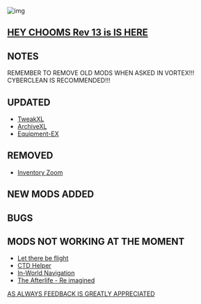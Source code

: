 ![img](https://s11.gifyu.com/images/Cuty-od-Dreams-Logo-YellowUP.png)


[HEY CHOOMS Rev 13 is IS HERE ](https://)
-

NOTES
-

REMEMBER TO REMOVE OLD MODS WHEN ASKED IN VORTEX!!! 
CYBERCLEAN IS RECOMMENDED!!!


UPDATED
-

- [TweakXL](https://www.nexusmods.com/cyberpunk2077/mods/4197)
- [ArchiveXL](https://www.nexusmods.com/cyberpunk2077/mods/4198)
- [Equipment-EX](https://www.nexusmods.com/cyberpunk2077/mods/6945)

REMOVED
-

- [Inventory Zoom](https://www.nexusmods.com/cyberpunk2077/mods/4776)


NEW MODS ADDED 
-

BUGS
-


MODS NOT WORKING AT THE MOMENT 
-

- [Let there be flight](https://)
- [CTD Helper](https://)
- [In-World Navigation](https://)
- [The Afterlife - Re imagined](https://)

[AS ALWAYS FEEDBACK IS GREATLY APPRECIATED](https://)
